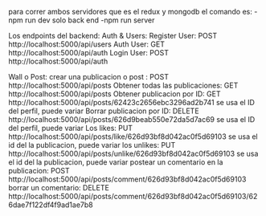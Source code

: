 para correr ambos servidores que es el redux y mongodb el comando es:
-npm run dev
solo back end
-npm run server

Los endpoints del backend:
Auth & Users:
Register User: POST http://localhost:5000/api/users
Auth User: GET http://localhost:5000/api/auth
Login User: POST http://localhost:5000/api/auth

Wall o Post:
crear una publicacion o post : POST http://localhost:5000/api/posts
Obtener todas las publicaciones: GET http://localhost:5000/api/posts
Obtener publicacion por ID: GET http://localhost:5000/api/posts/62423c2656ebc3296ad2b741 se usa el ID del perfil, puede variar
Borrar publicacion por ID: DELETE http://localhost:5000/api/posts/626d9beab550e72da5d7ac69 se usa el ID del perfil, puede variar
Los likes: PUT http://localhost:5000/api/posts/like/626d93bf8d042ac0f5d69103 se usa el id del la publicacion, puede variar
los unlikes: PUT http://localhost:5000/api/posts/unlike/626d93bf8d042ac0f5d69103 se usa el id del la publicacion, puede variar
postear un comentario en la publicacion: POST http://localhost:5000/api/posts/comment/626d93bf8d042ac0f5d69103
borrar un comentario: DELETE http://localhost:5000/api/posts/comment/626d93bf8d042ac0f5d69103/626dae7f122df4f9ad1ae7b8
